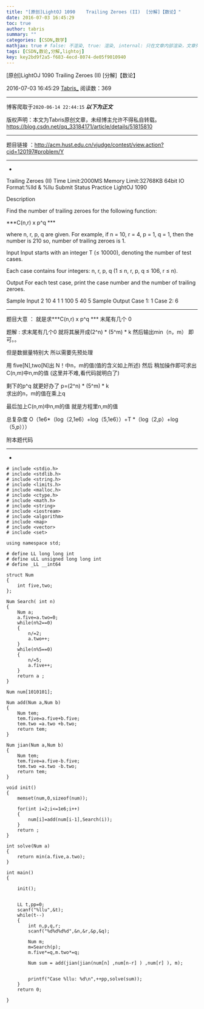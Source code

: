 ```yaml
---
title: "[原创]LightOJ 1090	Trailing Zeroes (II)  [分解]【数论】"
date: 2016-07-03 16:45:29
toc: true
author: tabris
summary: ""
categories: [CSDN,数学]
mathjax: true # false: 不渲染, true: 渲染, internal: 只在文章内部渲染，文章列表中不渲染
tags: [CSDN,数论,分解,lightoj]
key: key2bd9f2a5-f683-4ecd-8074-de05f9010940
---
```


[原创]LightOJ 1090	Trailing Zeroes (II)  [分解]【数论】

2016-07-03 16:45:29  [Tabris_](https://me.csdn.net/qq_33184171) 阅读数：369

---

博客爬取于`2020-06-14 22:44:15`
***以下为正文***

版权声明：本文为Tabris原创文章，未经博主允许不得私自转载。
https://blog.csdn.net/qq_33184171/article/details/51815810

<!-- more -->

---

题目链接 ：http://acm.hust.edu.cn/vjudge/contest/view.action?cid=120197#problem/Y

-----------------------------------------------------
-
 Trailing Zeroes (II)
Time Limit:2000MS     Memory Limit:32768KB     64bit IO Format:%lld & %llu
Submit Status Practice LightOJ 1090


Description

Find the number of trailing zeroes for the following function:

***C(n,r) x p^q ***

where n, r, p, q are given. For example, if n = 10, r = 4, p = 1, q = 1, then the number is 210 so, number of trailing zeroes is 1.

Input
Input starts with an integer T (≤ 10000), denoting the number of test cases.

Each case contains four integers: n, r, p, q (1 ≤ n, r, p, q ≤ 106, r ≤ n).

Output
For each test case, print the case number and the number of trailing zeroes.

Sample Input
2
10 4 1 1
100 5 40 5
Sample Output
Case 1: 1
Case 2: 6



-----------------------

题目大意 ：  就是求***C(n,r) x p^q *** 末尾有几个 0 

题解 :  求末尾有几个0 就将其展开成(2^n) * (5^m) * k  然后输出min（n，m） 即可。。

但是数据量特别大 所以需要先预处理 

用 five[N],two[N]出 N！中n，m的值(值的含义如上所述) 然后 稍加操作即可求出C(n,m)中n,m的值  (这里并不难,看代码就明白了)

剩下的p^q 就更好办了  p=(2^n) * (5^m) * k   
求出的n，m的值在乘上q  

最后加上C(n,m)中n,m的值    就是方程里n,m的值  


总复杂度 O（1e6*（log（2,1e6）+log（5,1e6））+T *（log（2,p）+log（5,p）））

附本题代码

------------------------------------------------------------------------------------------------------------------------------
-
```
# include <stdio.h>
# include <stdlib.h>
# include <string.h>
# include <limits.h>
# include <malloc.h>
# include <ctype.h>
# include <math.h>
# include <string>
# include <iostream>
# include <algorithm>
# include <map>
# include <vector>
# include <set>

using namespace std;

# define LL long long int
# define uLL unsigned long long int
# define _LL __int64

struct Num
{
    int five,two;
};

Num Search( int n)
{
    Num a;
    a.five=a.two=0;
    while(n%2==0)
    {
        n/=2;
        a.two++;
    }
    while(n%5==0)
    {
        n/=5;
        a.five++;
    }
    return a ;
}

Num num[1010101];

Num add(Num a,Num b)
{
    Num tem;
    tem.five=a.five+b.five;
    tem.two =a.two +b.two;
    return tem;
}

Num jian(Num a,Num b)
{
    Num tem;
    tem.five=a.five-b.five;
    tem.two =a.two -b.two;
    return tem;
}

void init()
{
    memset(num,0,sizeof(num));

    for(int i=2;i<=1e6;i++)
    {
        num[i]=add(num[i-1],Search(i));
    }
    return ;
}

int solve(Num a)
{
    return min(a.five,a.two);
}

int main()
{

    init();


    LL t,pp=0;
    scanf("%llu",&t);
    while(t--)
    {
        int n,p,q,r;
        scanf("%d%d%d%d",&n,&r,&p,&q);

        Num m;
        m=Search(p);
        m.five*=q,m.two*=q;

        Num sum = add(jian(jian(num[n] ,num[n-r] ) ,num[r] ), m);


        printf("Case %llu: %d\n",++pp,solve(sum));
    }
    return 0;

}

```


